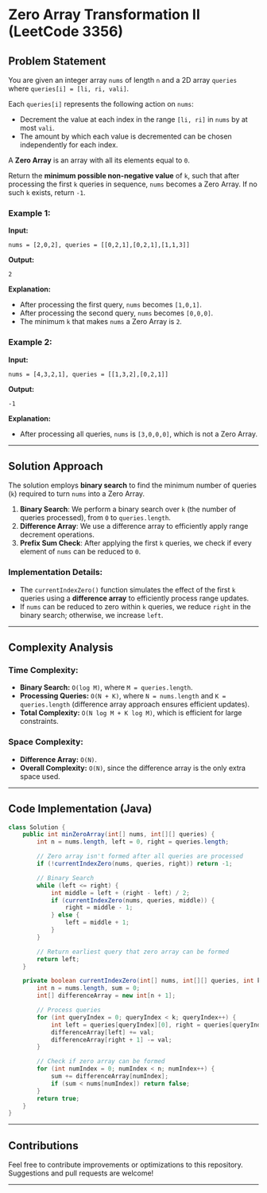 # Zero Array Transformation II (LeetCode 3356)

## Problem Statement
You are given an integer array `nums` of length `n` and a 2D array `queries` where `queries[i] = [li, ri, vali]`.

Each `queries[i]` represents the following action on `nums`:
- Decrement the value at each index in the range `[li, ri]` in `nums` by at most `vali`.
- The amount by which each value is decremented can be chosen independently for each index.

A **Zero Array** is an array with all its elements equal to `0`.

Return the **minimum possible non-negative value** of `k`, such that after processing the first `k` queries in sequence, `nums` becomes a Zero Array. If no such `k` exists, return `-1`.

### Example 1:

**Input:**
```plaintext
nums = [2,0,2], queries = [[0,2,1],[0,2,1],[1,1,3]]
```
**Output:**
```plaintext
2
```
**Explanation:**
- After processing the first query, `nums` becomes `[1,0,1]`.
- After processing the second query, `nums` becomes `[0,0,0]`.
- The minimum `k` that makes `nums` a Zero Array is `2`.

### Example 2:

**Input:**
```plaintext
nums = [4,3,2,1], queries = [[1,3,2],[0,2,1]]
```
**Output:**
```plaintext
-1
```
**Explanation:**
- After processing all queries, `nums` is `[3,0,0,0]`, which is not a Zero Array.

---

## Solution Approach

The solution employs **binary search** to find the minimum number of queries (`k`) required to turn `nums` into a Zero Array.

1. **Binary Search**: We perform a binary search over `k` (the number of queries processed), from `0` to `queries.length`.
2. **Difference Array**: We use a difference array to efficiently apply range decrement operations.
3. **Prefix Sum Check**: After applying the first `k` queries, we check if every element of `nums` can be reduced to `0`.

### Implementation Details:
- The `currentIndexZero()` function simulates the effect of the first `k` queries using a **difference array** to efficiently process range updates.
- If `nums` can be reduced to zero within `k` queries, we reduce `right` in the binary search; otherwise, we increase `left`.

---

## Complexity Analysis

### **Time Complexity:**
- **Binary Search:** `O(log M)`, where `M = queries.length`.
- **Processing Queries:** `O(N + K)`, where `N = nums.length` and `K = queries.length` (difference array approach ensures efficient updates).
- **Total Complexity:** `O(N log M + K log M)`, which is efficient for large constraints.

### **Space Complexity:**
- **Difference Array:** `O(N)`.
- **Overall Complexity:** `O(N)`, since the difference array is the only extra space used.

---

## Code Implementation (Java)
```java
class Solution {
    public int minZeroArray(int[] nums, int[][] queries) {
        int n = nums.length, left = 0, right = queries.length;

        // Zero array isn't formed after all queries are processed
        if (!currentIndexZero(nums, queries, right)) return -1;

        // Binary Search
        while (left <= right) {
            int middle = left + (right - left) / 2;
            if (currentIndexZero(nums, queries, middle)) {
                right = middle - 1;
            } else {
                left = middle + 1;
            }
        }

        // Return earliest query that zero array can be formed
        return left;
    }

    private boolean currentIndexZero(int[] nums, int[][] queries, int k) {
        int n = nums.length, sum = 0;
        int[] differenceArray = new int[n + 1];

        // Process queries
        for (int queryIndex = 0; queryIndex < k; queryIndex++) {
            int left = queries[queryIndex][0], right = queries[queryIndex][1], val = queries[queryIndex][2];
            differenceArray[left] += val;
            differenceArray[right + 1] -= val;
        }

        // Check if zero array can be formed
        for (int numIndex = 0; numIndex < n; numIndex++) {
            sum += differenceArray[numIndex];
            if (sum < nums[numIndex]) return false;
        }
        return true;
    }
}
```

---

## Contributions
Feel free to contribute improvements or optimizations to this repository. Suggestions and pull requests are welcome!

---

